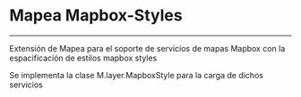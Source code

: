 # Mapea Mapbox-Styles
---
Extensión de Mapea para el soporte de servicios de mapas Mapbox con la espacificación de estilos mapbox styles

Se implementa la clase M.layer.MapboxStyle  para la carga de dichos servicios

